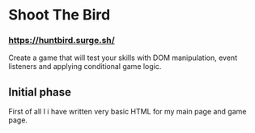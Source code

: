 # Shoot The Bird
### https://huntbird.surge.sh/
Create a game that will test your skills with DOM manipulation, event listeners and applying conditional game logic.
## Initial phase
First of all
I i have written very basic HTML for my main page and game page.
